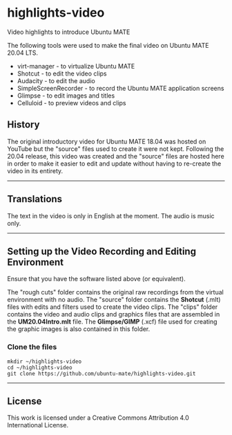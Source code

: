 # highlights-video

Video highlights to introduce Ubuntu MATE

The following tools were used to make the final video on Ubuntu MATE 20.04 LTS. 
* virt-manager - to virtualize Ubuntu MATE
* Shotcut - to edit the video clips
* Audacity  - to edit the audio
* SimpleScreenRecorder - to record the Ubuntu MATE application screens
* Glimpse - to edit images and titles
* Celluloid - to preview videos and clips

## History

The original introductory video for Ubuntu MATE 18.04 was hosted on YouTube but the "source" files used to create it were not kept. Following the 20.04 release, this video was created and the "source" files are hosted here in order to make it easier to edit and update without having to re-create the video in its entirety.

----------
## Translations

The text in the video is only in English at the moment. The audio is music only.

----------
## Setting up the Video Recording and Editing Environment

Ensure that you have the software listed above (or equivalent). 

The "rough cuts" folder contains the original raw recordings from the virtual environment with no audio.
The "source" folder contains the **Shotcut** (.mlt) files with edits and filters used to create the video clips. 
The "clips" folder contains the video and audio clips and graphics files that are assembled in the **UM20.04Intro.mlt** file. The **Glimpse/GIMP** (.xcf) file used for creating the graphic images is also contained in this folder.


### Clone the files

    mkdir ~/highlights-video
    cd ~/highlights-video
    git clone https://github.com/ubuntu-mate/highlights-video.git

----------
## License

This work is licensed under a Creative Commons Attribution 4.0 International License.
